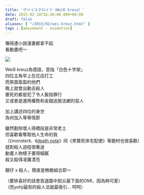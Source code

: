 ```yaml
---
title: 'ヴァイスクロイツ（Weiß kreuz）'
date: 2015-02-18T16:30:00.000+08:00
draft: false
aliases: [ "/2015/02/wei-kreuz.html" ]
tags : [amusement - animation]
---
```


懶得連小說漫畫都拿不起  
看動畫吧～  

![](/images/weikreuz.jpg)

Weiß kreuz為德語，意指「白色十字架」  
四位主角早上在花店打工  
而笑面盈盈的他們  
晚上就會出動去殺人  
要死的都是犯了令人髮指罪行  
又或者是運用權勢和金錢逃脫法網的惡人  
  
加上講述四位的身世  
為何加入等等情節  
  
雖然剷除壞人得橋段是非常老土  
但喜歡看奪取他人生命的我  
（《monster》、《[death note](https://hidie.net/deathnote/)》同《黒鷺死体宅配便》等題材也很喜歡）  
就對殺人過程很著迷  
動畫人物樣子畫得細膩  
殺又殺得凌厲漂亮  
  
靚仔 x 殺人，簡直是無敵組合耶～  
  
（要排喜好的話會首選圖中劍尖最下面的OMI，因為夠可愛）  
（而yohji最型的殺人法就最吸引... 呵呵）

